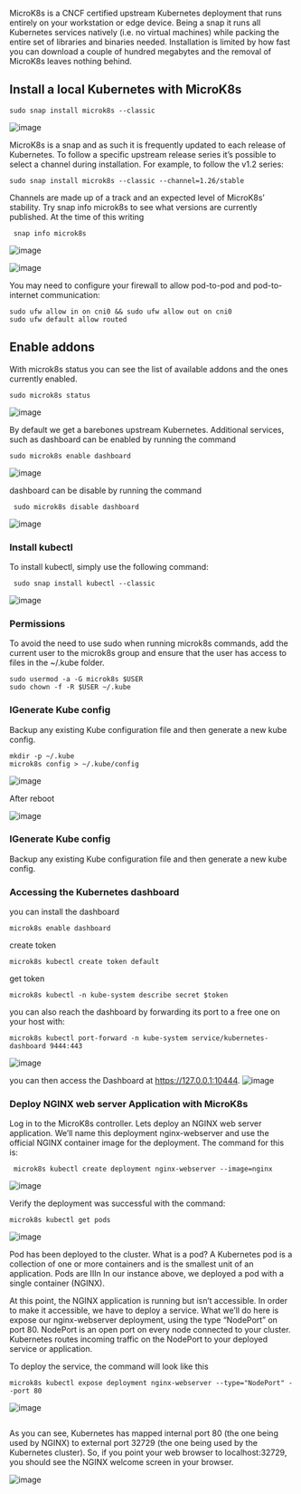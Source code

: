 MicroK8s is a CNCF certified upstream Kubernetes deployment that runs entirely on your workstation or edge device. Being a snap it runs all Kubernetes services natively (i.e. no virtual machines) while packing the entire set of libraries and binaries needed. Installation is limited by how fast you can download a couple of hundred megabytes and the removal of MicroK8s leaves nothing behind.

## Install a local Kubernetes with MicroK8s

```
sudo snap install microk8s --classic
```

![image](https://github.com/sezayirdagtekin/microk8s/assets/6317282/b83ee7f2-f04e-400d-adc9-c5ded0d2cc14)

MicroK8s is a snap and as such it is frequently updated to each release of Kubernetes. To follow a specific upstream release series it’s possible to select a channel during installation. For example, to follow the v1.2 series:


```
sudo snap install microk8s --classic --channel=1.26/stable
```

Channels are made up of a track and an expected level of MicroK8s’ stability. Try snap info microk8s to see what versions are currently published. At the time of this writing

```
 snap info microk8s
```

![image](https://github.com/sezayirdagtekin/microk8s/assets/6317282/8ba37add-5d0f-4433-b8ef-a67967252e81)


![image](https://github.com/sezayirdagtekin/microk8s/assets/6317282/63cf27c5-936b-4c88-9fd4-d375362478bb)

You may need to configure your firewall to allow pod-to-pod and pod-to-internet communication:

```
sudo ufw allow in on cni0 && sudo ufw allow out on cni0
sudo ufw default allow routed
```

## Enable addons
With microk8s status you can see the list of available addons and the ones currently enabled.

```
sudo microk8s status
```
![image](https://github.com/sezayirdagtekin/microk8s/assets/6317282/88c5a404-bbc8-47aa-8a92-04fae1e86831)

By default we get a barebones upstream Kubernetes. Additional services, such as
dashboard  can be enabled by running the command

```
sudo microk8s enable dashboard
```
![image](https://github.com/sezayirdagtekin/microk8s/assets/6317282/bfd0b90c-ff17-43c7-90d1-70938d0afaeb)


dashboard  can be disable by running the command

```
 sudo microk8s disable dashboard
```
![image](https://github.com/sezayirdagtekin/microk8s/assets/6317282/1c1fd9fb-bc01-424c-9caf-38af5f1318fc)

### Install kubectl

To install kubectl, simply use the following command:
```
 sudo snap install kubectl --classic
```
![image](https://github.com/sezayirdagtekin/microk8s/assets/6317282/3d18efb9-9882-4660-bfd8-45d7cb3925d1)


### Permissions
To avoid the need to use sudo when running microk8s commands, add the current user to the microk8s group and ensure that the user has access to files in the ~/.kube folder.

```
sudo usermod -a -G microk8s $USER
sudo chown -f -R $USER ~/.kube
```


### IGenerate Kube config
Backup any existing Kube configuration file and then generate a new kube config.

```
mkdir -p ~/.kube
microk8s config > ~/.kube/config
```

![image](https://github.com/sezayirdagtekin/microk8s/assets/6317282/7b02003d-06e2-4479-b359-69ff87ceaad9)

After reboot

![image](https://github.com/sezayirdagtekin/microk8s/assets/6317282/928ae9c0-3ab2-4719-8fa6-7c416179254a)


### IGenerate Kube config
Backup any existing Kube configuration file and then generate a new kube config.


###  Accessing the Kubernetes dashboard

you can install the dashboard
```
microk8s enable dashboard
```
create token

```
microk8s kubectl create token default
```

get token 
```
microk8s kubectl -n kube-system describe secret $token
```

you can also reach the dashboard by forwarding its port to a free one on your host with:
```
microk8s kubectl port-forward -n kube-system service/kubernetes-dashboard 9444:443
```
![image](https://github.com/sezayirdagtekin/microk8s/assets/6317282/fde68ef9-6594-49ac-910d-76b44f0d3bf5)

you can then access the Dashboard at https://127.0.0.1:10444.
![image](https://github.com/sezayirdagtekin/microk8s/assets/6317282/5b764f4a-0e00-472f-88e8-d3f07da0b936)

 ### Deploy NGINX web server Application with MicroK8s
Log in to the MicroK8s controller. Lets deploy an NGINX web server application. We’ll name this deployment nginx-webserver and use the official NGINX container image for the deployment. The command for this is:

```
 microk8s kubectl create deployment nginx-webserver --image=nginx
```
![image](https://github.com/sezayirdagtekin/microk8s/assets/6317282/8595940a-3464-4ce7-8431-c020cefcddca)


Verify the deployment was successful with the command:

```
microk8s kubectl get pods
```

![image](https://github.com/sezayirdagtekin/microk8s/assets/6317282/0e6aebd1-254c-463a-87db-bc047505a5c8)

Pod has been deployed to the cluster. What is a pod? A Kubernetes pod is a collection of one or more containers and is the smallest unit of an application. Pods are IIIn In our instance above, we deployed a pod with a single container (NGINX).

At this point, the NGINX application is running but isn’t accessible. In order to make it accessible, we  have to deploy a service. What we’ll do here is expose our nginx-webserver deployment, using the type “NodePort” on port 80. NodePort is an open port on every node connected to your cluster. Kubernetes routes incoming traffic on the NodePort to your deployed service or application.

To deploy the service, the command will look like this

```
microk8s kubectl expose deployment nginx-webserver --type="NodePort" --port 80
```
![image](https://github.com/sezayirdagtekin/microk8s/assets/6317282/a2a2e589-d619-4a96-9e9f-9df7c3746350)


``` microk8s kubectl get service
```

As you can see, Kubernetes has mapped internal port 80 (the one being used by NGINX) to external port 32729 (the one being used by the Kubernetes cluster). So, if you point your web browser to localhost:32729, you should see the NGINX welcome screen in your browser.

![image](https://github.com/sezayirdagtekin/microk8s/assets/6317282/1e3753cd-9745-47f6-9064-de764b59bcb6)



